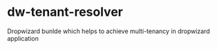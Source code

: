# dw-tenant-resolver
Dropwizard bunlde which helps to achieve multi-tenancy in dropwizard application
